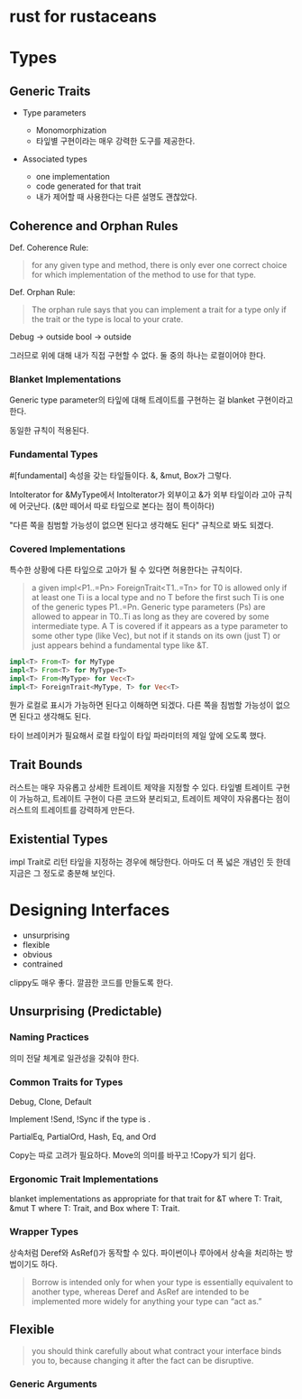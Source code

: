 # rust for rustaceans

# Types 

## Generic Traits 

- Type parameters 
  - Monomorphization
  - 타잎별 구현이라는 매우 강력한 도구를 제공한다. 

- Associated types
  - one implementation
  - code generated for that trait 
  - 내가 제어할 때 사용한다는 다른 설명도 괜찮았다. 


## Coherence and Orphan Rules

Def. Coherence Rule: 
> for any given type and method, there is only ever one
> correct choice for which implementation of the method to use for that
> type.

Def. Orphan Rule: 
> The orphan rule says that you can implement a trait for a type only
> if the trait or the type is local to your crate. 

Debug -> outside 
bool -> outside 

그러므로 위에 대해 내가 직접 구현할 수 없다. 둘 중의 하나는 로컬이어야 한다. 

### Blanket Implementations 

Generic type parameter의 타잎에 대해 트레이트를 구현하는 걸 blanket 구현이라고 한다. 

동일한 규칙이 적용된다. 

### Fundamental Types

#[fundamental] 속성을 갖는 타잎들이다. &, &mut, Box가 그렇다. 

IntoIterator for &MyType에서 IntoIterator가 외부이고 &가 외부 타잎이라 고아 규칙에
어긋난다. (&만 떼어서 따로 타잎으로 본다는 점이 특이하다)

"다른 쪽을 침범할 가능성이 없으면 된다고 생각해도 된다" 규칙으로 봐도 되겠다.

### Covered Implementations

특수한 상황에 다른 타잎으로 고아가 될 수 있다면 허용한다는 규칙이다. 

> a given impl<P1..=Pn> ForeignTrait<T1..=Tn> for T0 is allowed only if at least one Ti
> is a local type and no T before the first such Ti is one of the generic types
> P1..=Pn. Generic type parameters (Ps) are allowed to appear in T0..Ti as long
> as they are covered by some intermediate type. A T is covered if it appears as
> a type parameter to some other type (like Vec<T>), but not if it stands on its
> own (just T) or just appears behind a fundamental type like &T. 


```rust
impl<T> From<T> for MyType
impl<T> From<T> for MyType<T>
impl<T> From<MyType> for Vec<T>
impl<T> ForeignTrait<MyType, T> for Vec<T>
```

뭔가 로컬로 표시가 가능하면 된다고 이해하면 되겠다. 다른 쪽을 침범할 가능성이 없으면 
된다고 생각해도 된다. 

타이 브레이커가 필요해서 로컬 타잎이 타잎 파라미터의 제일 앞에 오도록 했다. 

## Trait Bounds 

러스트는 매우 자유롭고 상세한 트레이트 제약을 지정할 수 있다. 타잎별 트레이트 구현이 
가능하고, 트레이트 구현이 다른 코드와 분리되고, 트레이트 제약이 자유롭다는 점이 
러스트의 트레이트를 강력하게 만든다. 

## Existential Types 

impl Trait로 리턴 타잎을 지정하는 경우에 해당한다. 아마도 더 폭 넓은 개념인 듯 한데 
지금은 그 정도로 충분해 보인다. 

# Designing Interfaces

- unsurprising
- flexible 
- obvious 
- contrained

clippy도 매우 좋다. 깔끔한 코드를 만들도록 한다. 


## Unsurprising (Predictable) 

### Naming Practices

의미 전달 체계로 일관성을 갖춰야 한다. 

### Common Traits for Types

Debug, Clone, Default 

Implement !Send, !Sync if the type is . 

PartialEq, PartialOrd, Hash, Eq, and Ord

Copy는 따로 고려가 필요하다. Move의 의미를 바꾸고 !Copy가 되기 쉽다. 

### Ergonomic Trait Implementations

blanket implementations as appropriate for that trait for &T where T:
Trait, &mut T where T: Trait, and Box<T> where T: Trait.

### Wrapper Types

상속처럼 Deref와 AsRef<T>()가 동작할 수 있다. 파이썬이나 루아에서 상속을 처리하는 방법이기도
하다. 

> Borrow is intended only for when your type is essentially equivalent to another type, 
> whereas Deref and AsRef are intended to be implemented more widely for anything your 
> type can “act as.”

## Flexible 

> you should think carefully about what contract your interface binds you to, 
> because changing it after the fact can be disruptive.

### Generic Arguments







